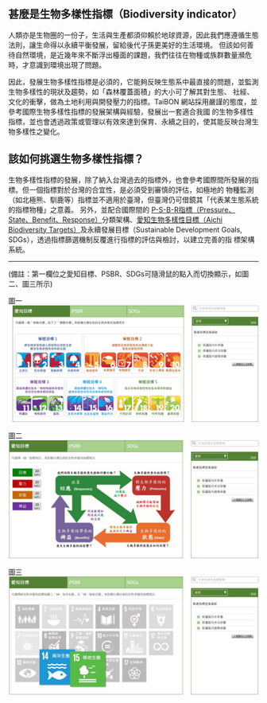 
## 甚麼是生物多樣性指標（Biodiversity indicator）

人類亦是生物圈的一份子，生活與生產都須仰賴於地球資源，因此我們應遵循生態法則，讓生命得以永續平衡發展，留給後代子孫更美好的生活環境。
但該如何善待自然環境，是近幾年來不斷浮出檯面的課題，我們往往在物種或族群數量瀕危時，才意識到環境出現了問題。

因此，發展生物多樣性指標是必須的，它能夠反映生態系中最直接的問題，並監測生物多樣性的現狀及趨勢，如「森林覆蓋面積」的大小可了解其對生態、
社經、文化的衝擊，做為土地利用與開發壓力的指標。TaiBON 網站採用嚴謹的態度，並參考國際生物多樣性指標的發展架構與經驗，發展出一套適合我國
的生物多樣性指標，並也會透過政策或管理以有效來達到保育、永續之目的，使其能反映台灣生物多樣性之變化。


## 該如何挑選生物多樣性指標？

生物多樣性指標的發展，除了納入台灣過去的指標外，也會參考國際間所發展的指標。但一個指標對於台灣的合宜性，是必須受到審慎的評估，如極地的
物種監測（如北極熊、馴鹿等）指標並不適用於臺灣，但臺灣仍可借鏡其「代表某生態系統的指標物種」之意義。
另外，並配合國際間的 [P-S-B-R指標（Pressure、State、Benefit、Response）](./Indicator)分類架構、[愛知生物多樣性目標（Aichi Biodiversity 
Targets）](./Indicator)及永續發展目標（Sustainable Development Goals, SDGs），透過指標篩選機制反覆進行指標的評估與檢討，以建立完善的指
標架構系統。
______________________________________________________________________________________________________________________________________

(備註：第一欄位之愛知目標、PSBR、SDGs可隨滑鼠的點入而切換顯示，如圖二、圖三所示)

圖一
![Aichi](https://github.com/TaiBON/portal_webpages/blob/master/images/indicator/Framwork-Aichi%20target.jpg?raw=true)

圖二
![PSBR](https://github.com/TaiBON/portal_webpages/blob/master/images/indicator/Framwork-PSBR.jpg?raw=true)

圖三
![SDGs](https://github.com/TaiBON/portal_webpages/blob/master/images/indicator/Framwork-SDGs.jpg?raw=true)



